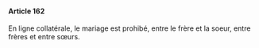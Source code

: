 #### Article 162

En ligne collatérale, le mariage est prohibé, entre le frère et la soeur, entre frères et entre sœurs.

